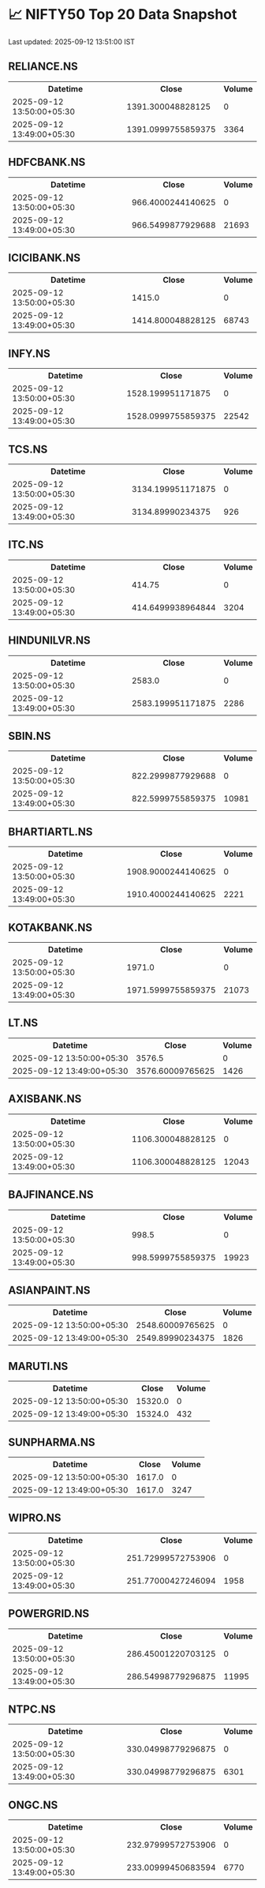 # 📈 NIFTY50 Top 20 Data Snapshot

Last updated: 2025-09-12 13:51:00 IST

## RELIANCE.NS

<table>
  <tr><th>Datetime</th><th>Close</th><th>Volume</th></tr>
  <tr><td>2025-09-12 13:50:00+05:30</td><td>1391.300048828125</td><td>0</td></tr>
  <tr><td>2025-09-12 13:49:00+05:30</td><td>1391.0999755859375</td><td>3364</td></tr>
</table>

## HDFCBANK.NS

<table>
  <tr><th>Datetime</th><th>Close</th><th>Volume</th></tr>
  <tr><td>2025-09-12 13:50:00+05:30</td><td>966.4000244140625</td><td>0</td></tr>
  <tr><td>2025-09-12 13:49:00+05:30</td><td>966.5499877929688</td><td>21693</td></tr>
</table>

## ICICIBANK.NS

<table>
  <tr><th>Datetime</th><th>Close</th><th>Volume</th></tr>
  <tr><td>2025-09-12 13:50:00+05:30</td><td>1415.0</td><td>0</td></tr>
  <tr><td>2025-09-12 13:49:00+05:30</td><td>1414.800048828125</td><td>68743</td></tr>
</table>

## INFY.NS

<table>
  <tr><th>Datetime</th><th>Close</th><th>Volume</th></tr>
  <tr><td>2025-09-12 13:50:00+05:30</td><td>1528.199951171875</td><td>0</td></tr>
  <tr><td>2025-09-12 13:49:00+05:30</td><td>1528.0999755859375</td><td>22542</td></tr>
</table>

## TCS.NS

<table>
  <tr><th>Datetime</th><th>Close</th><th>Volume</th></tr>
  <tr><td>2025-09-12 13:50:00+05:30</td><td>3134.199951171875</td><td>0</td></tr>
  <tr><td>2025-09-12 13:49:00+05:30</td><td>3134.89990234375</td><td>926</td></tr>
</table>

## ITC.NS

<table>
  <tr><th>Datetime</th><th>Close</th><th>Volume</th></tr>
  <tr><td>2025-09-12 13:50:00+05:30</td><td>414.75</td><td>0</td></tr>
  <tr><td>2025-09-12 13:49:00+05:30</td><td>414.6499938964844</td><td>3204</td></tr>
</table>

## HINDUNILVR.NS

<table>
  <tr><th>Datetime</th><th>Close</th><th>Volume</th></tr>
  <tr><td>2025-09-12 13:50:00+05:30</td><td>2583.0</td><td>0</td></tr>
  <tr><td>2025-09-12 13:49:00+05:30</td><td>2583.199951171875</td><td>2286</td></tr>
</table>

## SBIN.NS

<table>
  <tr><th>Datetime</th><th>Close</th><th>Volume</th></tr>
  <tr><td>2025-09-12 13:50:00+05:30</td><td>822.2999877929688</td><td>0</td></tr>
  <tr><td>2025-09-12 13:49:00+05:30</td><td>822.5999755859375</td><td>10981</td></tr>
</table>

## BHARTIARTL.NS

<table>
  <tr><th>Datetime</th><th>Close</th><th>Volume</th></tr>
  <tr><td>2025-09-12 13:50:00+05:30</td><td>1908.9000244140625</td><td>0</td></tr>
  <tr><td>2025-09-12 13:49:00+05:30</td><td>1910.4000244140625</td><td>2221</td></tr>
</table>

## KOTAKBANK.NS

<table>
  <tr><th>Datetime</th><th>Close</th><th>Volume</th></tr>
  <tr><td>2025-09-12 13:50:00+05:30</td><td>1971.0</td><td>0</td></tr>
  <tr><td>2025-09-12 13:49:00+05:30</td><td>1971.5999755859375</td><td>21073</td></tr>
</table>

## LT.NS

<table>
  <tr><th>Datetime</th><th>Close</th><th>Volume</th></tr>
  <tr><td>2025-09-12 13:50:00+05:30</td><td>3576.5</td><td>0</td></tr>
  <tr><td>2025-09-12 13:49:00+05:30</td><td>3576.60009765625</td><td>1426</td></tr>
</table>

## AXISBANK.NS

<table>
  <tr><th>Datetime</th><th>Close</th><th>Volume</th></tr>
  <tr><td>2025-09-12 13:50:00+05:30</td><td>1106.300048828125</td><td>0</td></tr>
  <tr><td>2025-09-12 13:49:00+05:30</td><td>1106.300048828125</td><td>12043</td></tr>
</table>

## BAJFINANCE.NS

<table>
  <tr><th>Datetime</th><th>Close</th><th>Volume</th></tr>
  <tr><td>2025-09-12 13:50:00+05:30</td><td>998.5</td><td>0</td></tr>
  <tr><td>2025-09-12 13:49:00+05:30</td><td>998.5999755859375</td><td>19923</td></tr>
</table>

## ASIANPAINT.NS

<table>
  <tr><th>Datetime</th><th>Close</th><th>Volume</th></tr>
  <tr><td>2025-09-12 13:50:00+05:30</td><td>2548.60009765625</td><td>0</td></tr>
  <tr><td>2025-09-12 13:49:00+05:30</td><td>2549.89990234375</td><td>1826</td></tr>
</table>

## MARUTI.NS

<table>
  <tr><th>Datetime</th><th>Close</th><th>Volume</th></tr>
  <tr><td>2025-09-12 13:50:00+05:30</td><td>15320.0</td><td>0</td></tr>
  <tr><td>2025-09-12 13:49:00+05:30</td><td>15324.0</td><td>432</td></tr>
</table>

## SUNPHARMA.NS

<table>
  <tr><th>Datetime</th><th>Close</th><th>Volume</th></tr>
  <tr><td>2025-09-12 13:50:00+05:30</td><td>1617.0</td><td>0</td></tr>
  <tr><td>2025-09-12 13:49:00+05:30</td><td>1617.0</td><td>3247</td></tr>
</table>

## WIPRO.NS

<table>
  <tr><th>Datetime</th><th>Close</th><th>Volume</th></tr>
  <tr><td>2025-09-12 13:50:00+05:30</td><td>251.72999572753906</td><td>0</td></tr>
  <tr><td>2025-09-12 13:49:00+05:30</td><td>251.77000427246094</td><td>1958</td></tr>
</table>

## POWERGRID.NS

<table>
  <tr><th>Datetime</th><th>Close</th><th>Volume</th></tr>
  <tr><td>2025-09-12 13:50:00+05:30</td><td>286.45001220703125</td><td>0</td></tr>
  <tr><td>2025-09-12 13:49:00+05:30</td><td>286.54998779296875</td><td>11995</td></tr>
</table>

## NTPC.NS

<table>
  <tr><th>Datetime</th><th>Close</th><th>Volume</th></tr>
  <tr><td>2025-09-12 13:50:00+05:30</td><td>330.04998779296875</td><td>0</td></tr>
  <tr><td>2025-09-12 13:49:00+05:30</td><td>330.04998779296875</td><td>6301</td></tr>
</table>

## ONGC.NS

<table>
  <tr><th>Datetime</th><th>Close</th><th>Volume</th></tr>
  <tr><td>2025-09-12 13:50:00+05:30</td><td>232.97999572753906</td><td>0</td></tr>
  <tr><td>2025-09-12 13:49:00+05:30</td><td>233.00999450683594</td><td>6770</td></tr>
</table>

